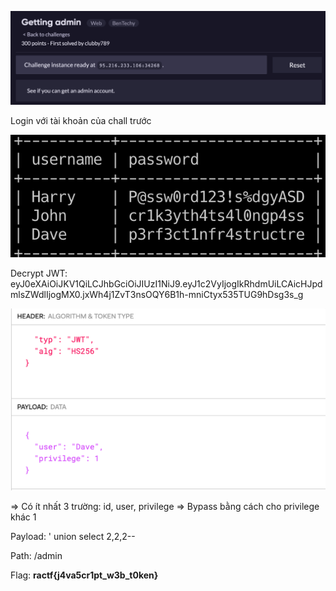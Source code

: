 ![image-20200608013311823](images/image-20200608013311823.png)

Login với tài khoản của chall trước

![image-20200608013527987](images/image-20200608013527987.png)

Decrypt JWT: eyJ0eXAiOiJKV1QiLCJhbGciOiJIUzI1NiJ9.eyJ1c2VyIjogIkRhdmUiLCAicHJpdmlsZWdlIjogMX0.jxWh4j1ZvT3nsOQY6B1h-mniCtyx535TUG9hDsg3s_g

![image-20200608013623685](images/image-20200608013623685.png)

=> Có ít nhất 3 trường: id, user, privilege => Bypass bằng cách cho privilege khác 1

Payload: ' union select 2,2,2--

Path: /admin

Flag: **ractf{j4va5cr1pt_w3b_t0ken}**